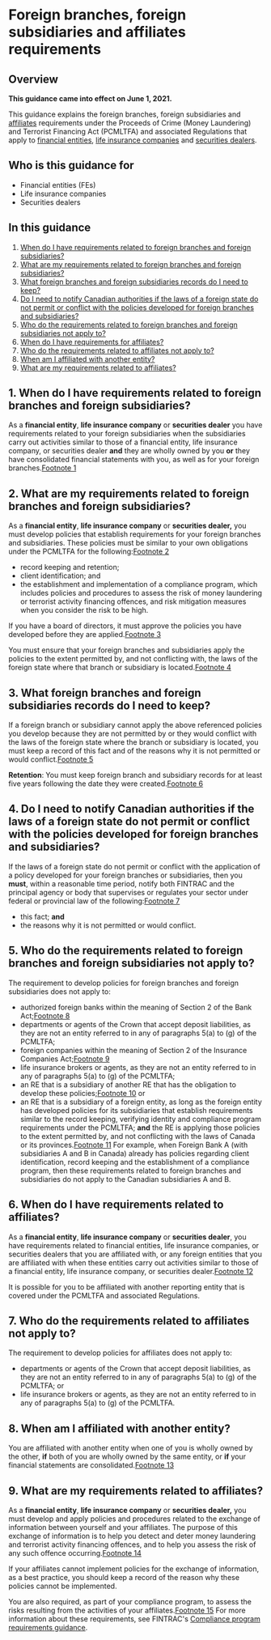 # Foreign branches, foreign subsidiaries and affiliates requirements

## Overview

**This guidance came into effect on June 1, 2021.**

This guidance explains the foreign branches, foreign subsidiaries and [affiliates](/guidance-directives/glossary-glossaire/1-eng#aff) requirements under the Proceeds of Crime (Money Laundering) and Terrorist Financing Act (PCMLTFA) and associated Regulations that apply to [financial entities](/guidance-directives/glossary-glossaire/1-eng#fin), [life insurance companies](/guidance-directives/glossary-glossaire/1-eng#lic) and [securities dealers](/guidance-directives/glossary-glossaire/1-eng#sec).

## Who is this guidance for

- Financial entities (FEs)
- Life insurance companies
- Securities dealers

## In this guidance

1. [When do I have requirements related to foreign branches and foreign subsidiaries?](#s1)
2. [What are my requirements related to foreign branches and foreign subsidiaries?](#s2)
3. [What foreign branches and foreign subsidiaries records do I need to keep?](#s3)
4. [Do I need to notify Canadian authorities if the laws of a foreign state do not permit or conflict with the policies developed for foreign branches and subsidiaries?](#s4)
5. [Who do the requirements related to foreign branches and foreign subsidiaries not apply to?](#s5)
6. [When do I have requirements for affiliates?](#s6)
7. [Who do the requirements related to affiliates not apply to?](#s7)
8. [When am I affiliated with another entity?](#s8)
9. [What are my requirements related to affiliates?](#s9)

## 1\. When do I have requirements related to foreign branches and foreign subsidiaries?

As a **financial entity**, **life insurance company** or **securities dealer** you have requirements related to your foreign subsidiaries when the subsidiaries carry out activities similar to those of a financial entity, life insurance company, or securities dealer **and** they are wholly owned by you **or** they have consolidated financial statements with you, as well as for your foreign branches.[Footnote 1](#fn20211)

## 2\. What are my requirements related to foreign branches and foreign subsidiaries?

As a **financial entity**, **life insurance company** or **securities dealer,** you must develop policies that establish requirements for your foreign branches and subsidiaries. These policies must be similar to your own obligations under the PCMLTFA for the following:[Footnote 2](#fn20212)

- record keeping and retention;
- client identification; and
- the establishment and implementation of a compliance program, which includes policies and procedures to assess the risk of money laundering or terrorist activity financing offences, and risk mitigation measures when you consider the risk to be high.

If you have a board of directors, it must approve the policies you have developed before they are applied.[Footnote 3](#fn20213)

You must ensure that your foreign branches and subsidiaries apply the policies to the extent permitted by, and not conflicting with, the laws of the foreign state where that branch or subsidiary is located.[Footnote 4](#fn20214)

## 3\. What foreign branches and foreign subsidiaries records do I need to keep?

If a foreign branch or subsidiary cannot apply the above referenced policies you develop because they are not permitted by or they would conflict with the laws of the foreign state where the branch or subsidiary is located, you must keep a record of this fact and of the reasons why it is not permitted or would conflict.[Footnote 5](#fn20215)

**Retention**: You must keep foreign branch and subsidiary records for at least five years following the date they were created.[Footnote 6](#fn20216)

## 4\. Do I need to notify Canadian authorities if the laws of a foreign state do not permit or conflict with the policies developed for foreign branches and subsidiaries?

If the laws of a foreign state do not permit or conflict with the application of a policy developed for your foreign branches or subsidiaries, then you **must**, within a reasonable time period, notify both FINTRAC and the principal agency or body that supervises or regulates your sector under federal or provincial law of the following:[Footnote 7](#fn20217)

- this fact; **and**
- the reasons why it is not permitted or would conflict.

## 5\. Who do the requirements related to foreign branches and foreign subsidiaries not apply to?

The requirement to develop policies for foreign branches and foreign subsidiaries does not apply to:

- authorized foreign banks within the meaning of Section 2 of the Bank Act;[Footnote 8](#fn20218)
- departments or agents of the Crown that accept deposit liabilities, as they are not an entity referred to in any of paragraphs 5(a) to (g) of the PCMLTFA;
- foreign companies within the meaning of Section 2 of the Insurance Companies Act;[Footnote 9](#fn20219)
- life insurance brokers or agents, as they are not an entity referred to in any of paragraphs 5(a) to (g) of the PCMLTFA;
- an RE that is a subsidiary of another RE that has the obligation to develop these policies;[Footnote 10](#fn202110) or
- an RE that is a subsidiary of a foreign entity, as long as the foreign entity has developed policies for its subsidiaries that establish requirements similar to the record keeping, verifying identity and compliance program requirements under the PCMLTFA; **and** the RE is applying those policies to the extent permitted by, and not conflicting with the laws of Canada or its provinces.[Footnote 11](#fn202111) For example, when Foreign Bank A (with subsidiaries A and B in Canada) already has policies regarding client identification, record keeping and the establishment of a compliance program, then these requirements related to foreign branches and subsidiaries do not apply to the Canadian subsidiaries A and B.

## 6\. When do I have requirements related to affiliates?

As a **financial entity**, **life insurance company** or **securities dealer**, you have requirements related to financial entities, life insurance companies, or securities dealers that you are affiliated with, or any foreign entities that you are affiliated with when these entities carry out activities similar to those of a financial entity, life insurance company, or securities dealer.[Footnote 12](#fn202112)

It is possible for you to be affiliated with another reporting entity that is covered under the PCMLTFA and associated Regulations.

## 7\. Who do the requirements related to affiliates not apply to?

The requirement to develop policies for affiliates does not apply to:

- departments or agents of the Crown that accept deposit liabilities, as they are not an entity referred to in any of paragraphs 5(a) to (g) of the PCMLTFA; or
- life insurance brokers or agents, as they are not an entity referred to in any of paragraphs 5(a) to (g) of the PCMLTFA.

## 8\. When am I affiliated with another entity?

You are affiliated with another entity when one of you is wholly owned by the other, **if** both of you are wholly owned by the same entity, or **if** your financial statements are consolidated.[Footnote 13](#fn202113)

## 9\. What are my requirements related to affiliates?

As a **financial entity**, **life insurance company** or **securities dealer,** you must develop and apply policies and procedures related to the exchange of information between yourself and your affiliates. The purpose of this exchange of information is to help you detect and deter money laundering and terrorist activity financing offences, and to help you assess the risk of any such offence occurring.[Footnote 14](#fn202114)

If your affiliates cannot implement policies for the exchange of information, as a best practice, you should keep a record of the reason why these policies cannot be implemented.

You are also required, as part of your compliance program, to assess the risks resulting from the activities of your affiliates.[Footnote 15](#fn202115) For more information about these requirements, see FINTRAC's [Compliance program requirements guidance](/guidance-directives/compliance-conformite/Guide4/4-eng).